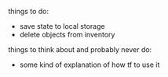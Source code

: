 things to do:

* save state to local storage
* delete objects from inventory

things to think about and probably never do:

* some kind of explanation of how tf to use it

